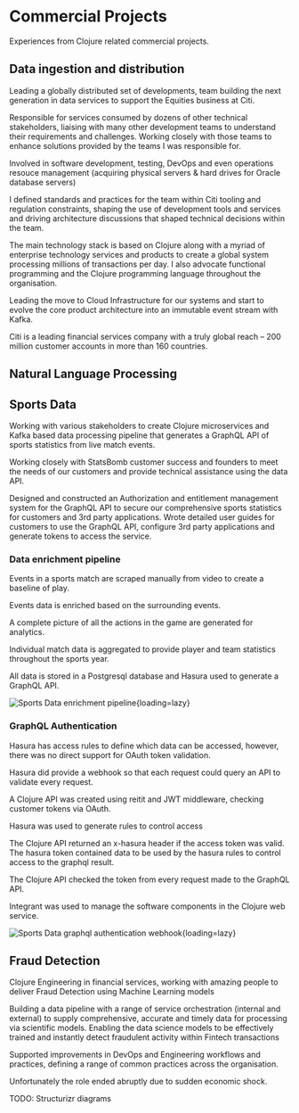 # Commercial Projects

Experiences from Clojure related commercial projects.


## Data ingestion and distribution

Leading a globally distributed set of developments, team building the next generation in data services to support the Equities business at Citi.

Responsible for services consumed by dozens of other technical stakeholders, liaising with many other development teams to understand their requirements and challenges. Working closely with those teams to enhance solutions provided by the teams I was responsible for. 

Involved in software development, testing, DevOps and even operations resouce management (acquiring physical servers & hard drives for Oracle database servers)

I defined standards and practices for the team within Citi tooling and regulation constraints, shaping the use of development tools and services and driving architecture discussions that shaped technical decisions within the team. 

The main technology stack is based on Clojure along with a myriad of enterprise technology services and products to create a global system processing millions of transactions per day. I also advocate functional programming and the Clojure programming language throughout the organisation.

Leading the move to Cloud Infrastructure for our systems and start to evolve the core product architecture into an immutable event stream with Kafka.

Citi is a leading financial services company with a truly global reach – 200 million customer accounts in more than 160 countries.


## Natural Language Processing


## Sports Data 

Working with various stakeholders to create Clojure microservices and Kafka based data processing pipeline that generates a GraphQL API of sports statistics from live match events.

Working closely with StatsBomb customer success and founders to meet the needs of our customers and provide technical assistance using the data API.

Designed and constructed an Authorization and entitlement management system for the GraphQL API to secure our comprehensive sports statistics for customers and 3rd party applications. Wrote detailed user guides for customers to use the GraphQL API, configure 3rd party applications and generate tokens to access the service.

### Data enrichment pipeline

Events in a sports match are scraped manually from video to create a baseline of play.

Events data is enriched based on the surrounding events.

A complete picture of all the actions in the game are generated for analytics.

Individual match data is aggregated to provide player and team statistics throughout the sports year.

All data is stored in a Postgresql database and Hasura used to generate a GraphQL API.

![Sports Data enrichment pipeline](https://github.com/practicalli/graphic-design/blob/live/commercial-projects/sports-data-enrichment-pipeline.png?raw=true){loading=lazy}

### GraphQL Authentication

Hasura has access rules to define which data can be accessed, however, there was no direct support for OAuth token validation.

Hasura did provide a webhook so that each request could query an API to validate every request.

A Clojure API was created using reitit and JWT middleware, checking customer tokens via OAuth.

Hasura was used to generate rules to control access

The Clojure API returned an x-hasura header if the access token was valid.  The hasura token contained data to be used by the hasura rules to control access to the graphql result.

The Clojure API checked the token from every request made to the GraphQL API.

Integrant was used to manage the software components in the Clojure web service.

![Sports Data graphql authentication webhook](https://github.com/practicalli/graphic-design/blob/live/commercial-projects/sports-data-graphql-query-authentication-hasura.png?raw=true){loading=lazy}


## Fraud Detection

Clojure Engineering in financial services, working with amazing people to deliver Fraud Detection using Machine Learning models

Building a data pipeline with a range of service orchestration (internal and external) to supply comprehensive, accurate and timely data for processing via scientific models. Enabling the data science models to be effectively trained and instantly detect fraudulent activity within Fintech transactions

Supported improvements in DevOps and Engineering workflows and practices, defining a range of common practices across the organisation.

Unfortunately the role ended abruptly due to sudden economic shock.

TODO: Structurizr diagrams
